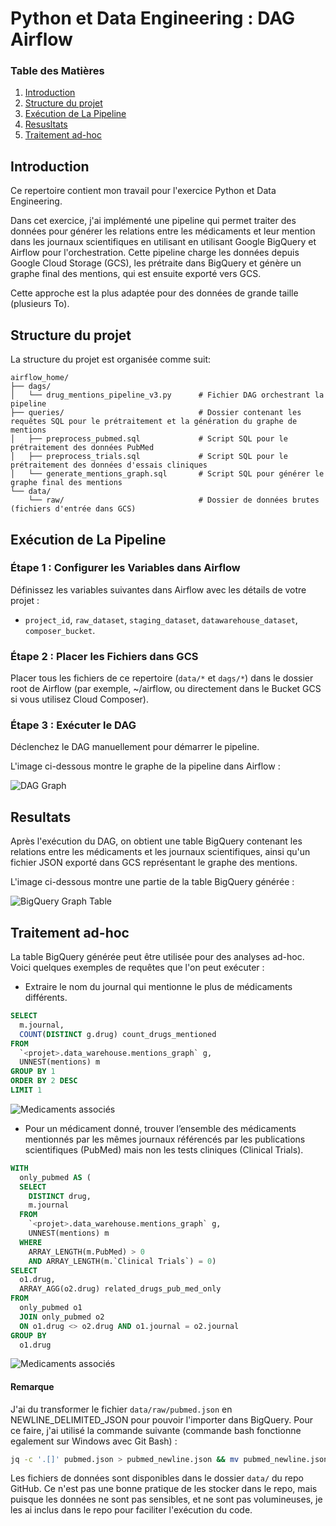 # Python et Data Engineering : DAG Airflow

### Table des Matières

1. [Introduction](#Introduction)
2. [Structure du projet](#Structure-du-projet)
3. [Exécution de La Pipeline](#Exécution-de-La-Pipeline)
4. [Resusltats](#Resusltats)
5. [Traitement ad-hoc](#Traitement-ad-hoc)

## Introduction

Ce repertoire contient mon travail pour l'exercice Python et Data Engineering.

Dans cet exercice, j'ai implémenté une pipeline qui permet traiter des données pour générer les relations entre les médicaments et leur mention dans les journaux scientifiques en utilisant en utilisant Google BigQuery et Airflow pour l'orchestration. Cette pipeline charge les données depuis Google Cloud Storage (GCS), les prétraite dans BigQuery et génère un graphe final des mentions, qui est ensuite exporté vers GCS.

Cette approche est la plus adaptée pour des données de grande taille (plusieurs To).

## Structure du projet

La structure du projet est organisée comme suit:

```plaintext
airflow_home/
├── dags/
│   └── drug_mentions_pipeline_v3.py      # Fichier DAG orchestrant la pipeline
├── queries/                              # Dossier contenant les requêtes SQL pour le prétraitement et la génération du graphe de mentions
│   ├── preprocess_pubmed.sql             # Script SQL pour le prétraitement des données PubMed
│   ├── preprocess_trials.sql             # Script SQL pour le prétraitement des données d'essais cliniques
│   └── generate_mentions_graph.sql       # Script SQL pour générer le graphe final des mentions
└── data/
    └── raw/                              # Dossier de données brutes (fichiers d'entrée dans GCS)
```

## Exécution de La Pipeline

### Étape 1 : Configurer les Variables dans Airflow

Définissez les variables suivantes dans Airflow avec les détails de votre projet :

- `project_id`, `raw_dataset`, `staging_dataset`, `datawarehouse_dataset`, `composer_bucket`.

### Étape 2 : Placer les Fichiers dans GCS

Placer tous les fichiers de ce repertoire (`data/*` et `dags/*`) dans le dossier root de Airflow (par exemple, ~/airflow, ou directement dans le Bucket GCS si vous utilisez Cloud Composer).

### Étape 3 : Exécuter le DAG

Déclenchez le DAG manuellement pour démarrer le pipeline.

L'image ci-dessous montre le graphe de la pipeline dans Airflow :

![DAG Graph](images/dag_graph.png)

## Resultats

Après l'exécution du DAG, on obtient une table BigQuery contenant les relations entre les médicaments et les journaux scientifiques, ainsi qu'un fichier JSON exporté dans GCS représentant le graphe des mentions.

L'image ci-dessous montre une partie de la table BigQuery générée :

![BigQuery Graph Table](images/bigquery_graph_table.png)

## Traitement ad-hoc

La table BigQuery générée peut être utilisée pour des analyses ad-hoc. Voici quelques exemples de requêtes que l'on peut exécuter :

- Extraire le nom du journal qui mentionne le plus de médicaments différents.

```sql
SELECT
  m.journal,
  COUNT(DISTINCT g.drug) count_drugs_mentioned
FROM
  `<projet>.data_warehouse.mentions_graph` g,
  UNNEST(mentions) m
GROUP BY 1
ORDER BY 2 DESC
LIMIT 1
```

![Medicaments associés](images/adhoc_1.png)

- Pour un médicament donné, trouver l’ensemble des médicaments mentionnés par les mêmes journaux référencés par les publications scientifiques (PubMed) mais non les tests cliniques (Clinical Trials).

```sql
WITH
  only_pubmed AS (
  SELECT
    DISTINCT drug,
    m.journal
  FROM
    `<projet>.data_warehouse.mentions_graph` g,
    UNNEST(mentions) m
  WHERE
    ARRAY_LENGTH(m.PubMed) > 0
    AND ARRAY_LENGTH(m.`Clinical Trials`) = 0)
SELECT
  o1.drug,
  ARRAY_AGG(o2.drug) related_drugs_pub_med_only
FROM
  only_pubmed o1
  JOIN only_pubmed o2
  ON o1.drug <> o2.drug AND o1.journal = o2.journal
GROUP BY
  o1.drug
```

![Medicaments associés](images/adhoc_2.png)

#### Remarque

J'ai du transformer le fichier `data/raw/pubmed.json` en NEWLINE_DELIMITED_JSON pour pouvoir l'importer dans BigQuery. Pour ce faire, j'ai utilisé la commande suivante (commande bash fonctionne egalement sur Windows avec Git Bash) :

```bash
jq -c '.[]' pubmed.json > pubmed_newline.json && mv pubmed_newline.json pubmed.json
```

Les fichiers de données sont disponibles dans le dossier `data/` du repo GitHub. Ce n'est pas une bonne pratique de les stocker dans le repo, mais puisque les données ne sont pas sensibles, et ne sont pas volumineuses, je les ai inclus dans le repo pour faciliter l'exécution du code.
